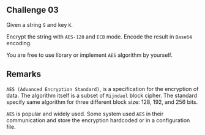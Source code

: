## Challenge 03

Given a string `S` and key `K`.

Encrypt the string with `AES-128` and `ECB` mode. Encode the result in `Base64` encoding.

You are free to use library or implement `AES` algorithm by yourself.

## Remarks

`AES (Advanced Encryption Standard)`, is a specification for the encryption of data. The algorithm itself is a subset of `Rijndael` block cipher. The standard specify same algorithm for three different block size: 128, 192, and 256 bits.

`AES` is popular and widely used. Some system used `AES` in their communication and store the encryption hardcoded or in a configuration file.